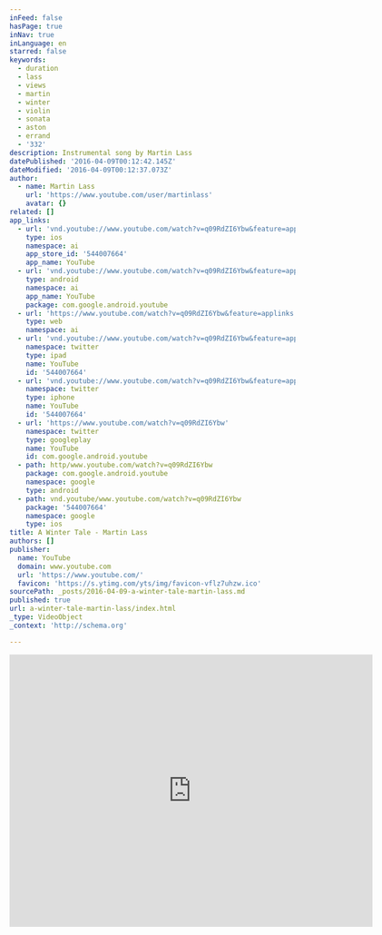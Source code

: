 ```yaml
---
inFeed: false
hasPage: true
inNav: true
inLanguage: en
starred: false
keywords:
  - duration
  - lass
  - views
  - martin
  - winter
  - violin
  - sonata
  - aston
  - errand
  - '332'
description: Instrumental song by Martin Lass
datePublished: '2016-04-09T00:12:42.145Z'
dateModified: '2016-04-09T00:12:37.073Z'
author:
  - name: Martin Lass
    url: 'https://www.youtube.com/user/martinlass'
    avatar: {}
related: []
app_links:
  - url: 'vnd.youtube://www.youtube.com/watch?v=q09RdZI6Ybw&feature=applinks'
    type: ios
    namespace: ai
    app_store_id: '544007664'
    app_name: YouTube
  - url: 'vnd.youtube://www.youtube.com/watch?v=q09RdZI6Ybw&feature=applinks'
    type: android
    namespace: ai
    app_name: YouTube
    package: com.google.android.youtube
  - url: 'https://www.youtube.com/watch?v=q09RdZI6Ybw&feature=applinks'
    type: web
    namespace: ai
  - url: 'vnd.youtube://www.youtube.com/watch?v=q09RdZI6Ybw&feature=applinks'
    namespace: twitter
    type: ipad
    name: YouTube
    id: '544007664'
  - url: 'vnd.youtube://www.youtube.com/watch?v=q09RdZI6Ybw&feature=applinks'
    namespace: twitter
    type: iphone
    name: YouTube
    id: '544007664'
  - url: 'https://www.youtube.com/watch?v=q09RdZI6Ybw'
    namespace: twitter
    type: googleplay
    name: YouTube
    id: com.google.android.youtube
  - path: http/www.youtube.com/watch?v=q09RdZI6Ybw
    package: com.google.android.youtube
    namespace: google
    type: android
  - path: vnd.youtube/www.youtube.com/watch?v=q09RdZI6Ybw
    package: '544007664'
    namespace: google
    type: ios
title: A Winter Tale - Martin Lass
authors: []
publisher:
  name: YouTube
  domain: www.youtube.com
  url: 'https://www.youtube.com/'
  favicon: 'https://s.ytimg.com/yts/img/favicon-vflz7uhzw.ico'
sourcePath: _posts/2016-04-09-a-winter-tale-martin-lass.md
published: true
url: a-winter-tale-martin-lass/index.html
_type: VideoObject
_context: 'http://schema.org'

---
```

<iframe src="https://cdn.embedly.com/widgets/media.html?src=https%3A%2F%2Fwww.youtube.com%2Fembed%2Fq09RdZI6Ybw%3Ffeature%3Doembed&amp;url=https%3A%2F%2Fwww.youtube.com%2Fwatch%3Fv%3Dq09RdZI6Ybw&amp;image=https%3A%2F%2Fi.ytimg.com%2Fvi%2Fq09RdZI6Ybw%2Fhqdefault.jpg&amp;key=b7d04c9b404c499eba89ee7072e1c4f7&amp;type=text%2Fhtml&amp;schema=youtube" width="640" height="480" scrolling="no" frameborder="0" allowfullscreen="allowfullscreen" style=""></iframe>